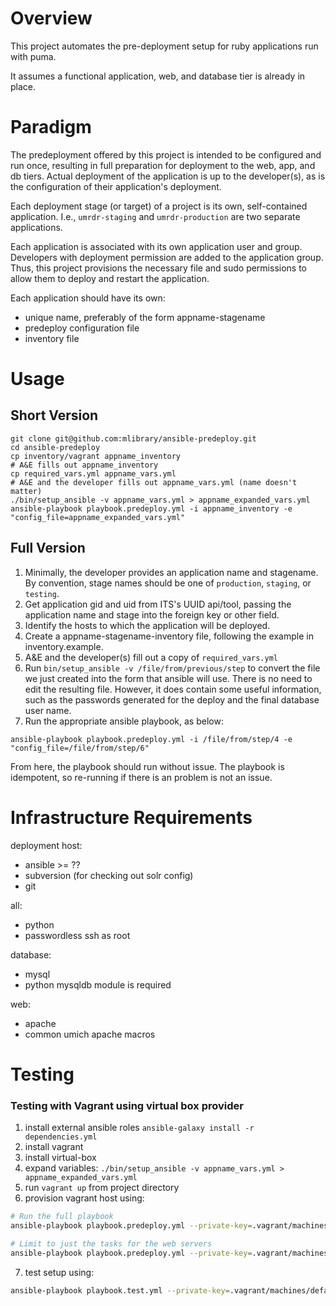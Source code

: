 # Overview

This project automates the pre-deployment setup for ruby applications 
run with puma.  

It assumes a functional application, web, and database tier is already
in place.

# Paradigm

The predeployment offered by this project is intended to be configured
and run once, resulting in full preparation for deployment to the web, 
app, and db tiers.  Actual deployment of the application is up to the developer(s), 
as is the configuration of their application's deployment.  

Each deployment stage (or target) of a project is its own, self-contained 
application.  I.e., `umrdr-staging` and `umrdr-production` are two 
separate applications.  

Each application is associated with its own application user and group.
Developers with deployment permission are added to the application 
group.  Thus, this project provisions the necessary file and sudo 
permissions to allow them to deploy and restart the application.

Each application should have its own:
* unique name, preferably of the form appname-stagename
* predeploy configuration file
* inventory file

# Usage

## Short Version

```
git clone git@github.com:mlibrary/ansible-predeploy.git
cd ansible-predeploy
cp inventory/vagrant appname_inventory
# A&E fills out appname_inventory
cp required_vars.yml appname_vars.yml
# A&E and the developer fills out appname_vars.yml (name doesn't matter)
./bin/setup_ansible -v appname_vars.yml > appname_expanded_vars.yml
ansible-playbook playbook.predeploy.yml -i appname_inventory -e "config_file=appname_expanded_vars.yml"
```

## Full Version


1. Minimally, the developer provides an application name and stagename.
   By convention, stage names should be one of `production`, `staging`,
   or `testing`.  
2. Get application gid and uid from ITS's UUID api/tool, passing the 
   application name and stage into the foreign key or other field.
3. Identify the hosts to which the application will be deployed.  
4. Create a appname-stagename-inventory file, following the example
   in inventory.example.
5. A&E and the developer(s) fill out a copy of `required_vars.yml`
6. Run `bin/setup_ansible -v /file/from/previous/step` to convert the
   file we just created into the form that ansible will use.  There is 
   no need to edit the resulting file.  However, it does contain some useful 
   information, such as the passwords generated for the deploy and the 
   final database user name.
7. Run the appropriate ansible playbook, as below:

`ansible-playbook playbook.predeploy.yml -i /file/from/step/4 -e "config_file=/file/from/step/6"`

From here, the playbook should run without issue.  The playbook
is idempotent, so re-running if there is an problem is not an
issue.

# Infrastructure Requirements

deployment host:
* ansible >= ??
* subversion (for checking out solr config)
* git

all:
* python
* passwordless ssh as root

database:
* mysql
* python mysqldb module is required

web:
* apache
* common umich apache macros



# Testing
### Testing with Vagrant using virtual box provider
1. install external ansible roles `ansible-galaxy install -r dependencies.yml`
2. install vagrant
3. install virtual-box
4. expand variables: `./bin/setup_ansible -v appname_vars.yml > appname_expanded_vars.yml`
5. run `vagrant up` from project directory
6. provision vagrant host using:

```bash
# Run the full playbook
ansible-playbook playbook.predeploy.yml --private-key=.vagrant/machines/default/virtualbox/private_key -u vagrant -i inventory/vagrant --extra-vars="config_file=./vars/example-vars-staging-expanded.yml"

# Limit to just the tasks for the web servers
ansible-playbook playbook.predeploy.yml --private-key=.vagrant/machines/default/virtualbox/private_key -u vagrant -i inventory/vagrant --extra-vars="config_file=./vars/example-vars-staging-expanded.yml" -l web

```

7. test setup using:

```bash
ansible-playbook playbook.test.yml --private-key=.vagrant/machines/default/virtualbox/private_key -u vagrant -i inventory/vagrant --extra-vars="config_file=./vars/example-vars-staging-expanded.yml"
```


